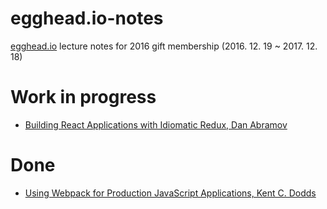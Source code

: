 # egghead.io-notes

[egghead.io](https://egghead.io/) lecture notes for 2016 gift membership (2016. 12. 19 ~ 2017. 12. 18)

# Work in progress

- [Building React Applications with Idiomatic Redux, Dan Abramov](https://github.com/taehwanno/egghead.io-notes/blob/master/Building-React-Applications-with-Idiomatic-Redux.md)  

# Done

- [Using Webpack for Production JavaScript Applications, Kent C. Dodds](https://github.com/taehwanno/egghead.io-notes/blob/master/Using-Webpack-for-Production-JavaScript-Applications.md)